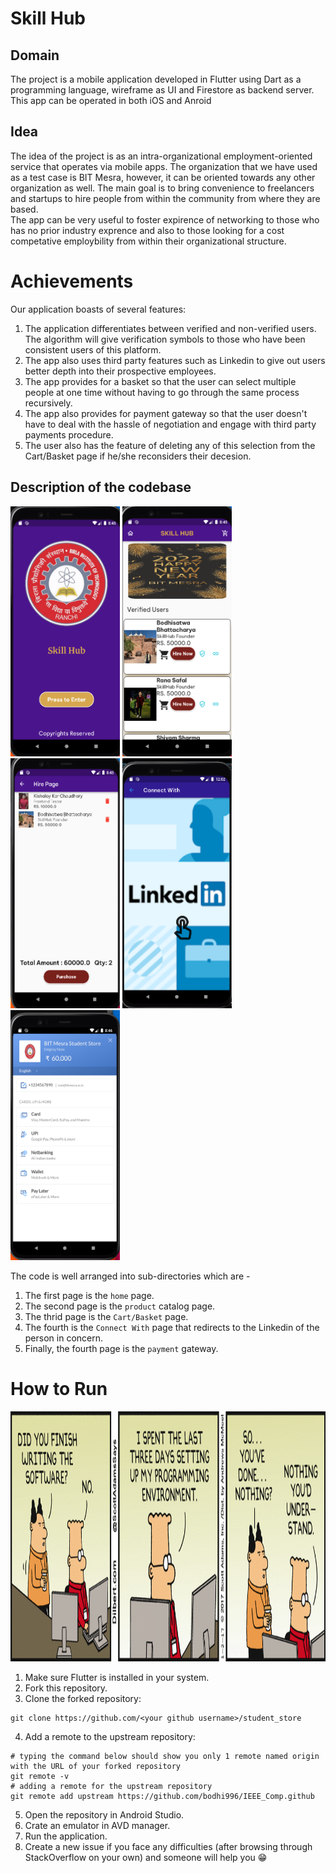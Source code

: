 # Skill Hub

## Domain 

The project is a mobile application developed in Flutter using Dart as a programming language, wireframe as UI and Firestore as backend server. This app can be operated in both iOS and Anroid  

## Idea

The idea of the project is as an intra-organizational employment-oriented service that operates via mobile apps. 
The organization that we have used as a test case is BIT Mesra, however, it can be oriented towards any other organization as well. The main goal is to bring convenience to freelancers and startups to hire people from within the community from where they are based.<br />
The app can be very useful to foster expirence of networking to those who has no prior industry exprence and also to those looking for a cost competative employbility from within their organizational structure. 

# Achievements

Our application boasts of several features:
1. The application differentiates between verified and non-verified users. The algorithm will give verification symbols to those who have been consistent users of this platform.
2. The app also uses third party features such as Linkedin to give out users better depth into their prospective employees.
3. The app provides for a basket so that the user can select multiple people at one time without having to go through the same process recursively. 
4.  The app also provides for payment gateway so that the user doesn't have to deal with the hassle of negotiation and engage with third party payments procedure. 
5.  The user also has the feature of deleting any of this selection from the Cart/Basket page if he/she reconsiders their decesion. 

## Description of the codebase

<img src="assets/Icons/Screenshot%20(173).png" width="175" height="400"> <img src="assets/Icons/Screenshot%20(174).png" width="175" height="400"> 
<img src="assets/Icons/Screenshot%20(175).png" width="175" height="400">
<img src="assets/Icons/Screenshot%20(178).png" width="175" height="400">
<img src="assets/Icons/Screenshot%20(176).png" width="175" height="400">
       
The code is well arranged into sub-directories which are -
1. The first page is the ```home``` page. 
2. The second page is the ```product``` catalog page. 
3. The thrid page is the ```Cart/Basket``` page. 
4. The fourth is the ```Connect With``` page that redirects to the Linkedin of the person in concern. 
5. Finally, the fourth page is the ```payment``` gateway.

# How to Run

<img src="assets/Icons/10.png" width="5000" height="400">

1. Make sure Flutter is installed in your system.
2. Fork this repository.
3. Clone the forked repository:
~~~
git clone https://github.com/<your github username>/student_store
~~~
4. Add a remote to the upstream repository:
~~~
# typing the command below should show you only 1 remote named origin with the URL of your forked repository
git remote -v
# adding a remote for the upstream repository
git remote add upstream https://github.com/bodhi996/IEEE_Comp.github
~~~
5. Open the repository in Android Studio.
6. Crate an emulator in AVD manager. 
7. Run the application.
8. Create a new issue if you face any difficulties (after browsing through StackOverflow on your own) and someone will help you 😁










